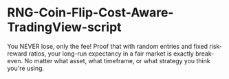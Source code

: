 # RNG-Coin-Flip-Cost-Aware-TradingView-script
You NEVER lose, only the fee! Proof that with random entries and fixed risk-reward ratios, your long-run expectancy in a fair market is exactly break-even. No matter what asset, what timeframe, or what strategy you think you're using.
